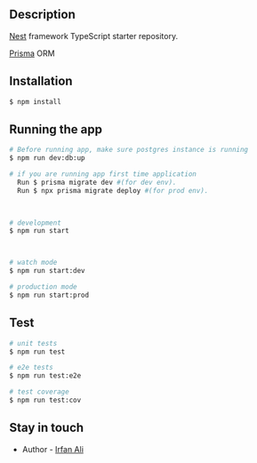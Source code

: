 
## Description

[Nest](https://github.com/nestjs/nest) framework TypeScript starter repository.

[Prisma](https://www.prisma.io/docs/concepts/overview/what-is-prisma) ORM

## Installation

```bash
$ npm install
```

## Running the app

```bash
# Before running app, make sure postgres instance is running 
$ npm run dev:db:up

# if you are running app first time application
  Run $ prisma migrate dev #(for dev env). 
  Run $ npx prisma migrate deploy #(for prod env). 


  
# development
$ npm run start



# watch mode
$ npm run start:dev

# production mode
$ npm run start:prod
```

## Test

```bash
# unit tests
$ npm run test

# e2e tests
$ npm run test:e2e

# test coverage
$ npm run test:cov
```


## Stay in touch

- Author - [Irfan Ali](https://github.com/Irfanbsse2060)


